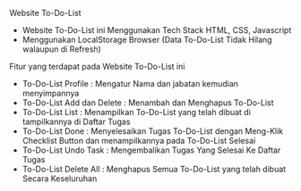 Website To-Do-List
- Website To-Do-List ini Menggunakan Tech Stack HTML, CSS, Javascript
- Menggunakan LocalStorage Browser (Data To-Do-List Tidak Hilang walaupun di Refresh)
  
Fitur yang terdapat pada Website To-Do-List ini
- To-Do-List Profile : Mengatur Nama dan jabatan kemudian menyimpannya
- To-Do-List Add dan Delete : Menambah dan Menghapus To-Do-List 
- To-Do-List List : Menampilkan To-Do-List yang telah dibuat di tampilkannya di Daftar Tugas
- To-Do-List Done : Menyelesaikan Tugas To-Do-List dengan Meng-Klik Checklist Button dan menampilkannya pada To-Do-List Selesai
- To-Do-List Undo Task : Mengembalikan Tugas Yang Selesai Ke Daftar Tugas
- To-Do-List Delete All : Menghapus Semua To-Do-List yang telah dibuat Secara Keseluruhan

